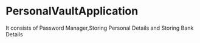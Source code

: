 # PersonalVaultApplication
It consists of Password Manager,Storing Personal Details and Storing Bank Details
